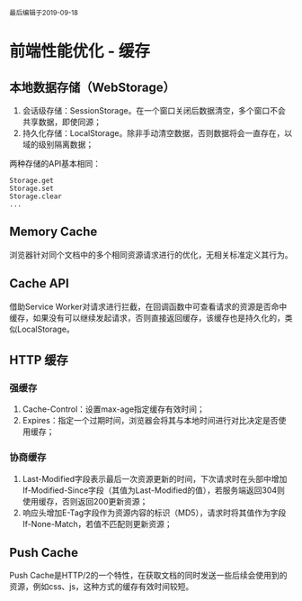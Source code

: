 <small>最后编辑于2019-09-18</small>

# 前端性能优化 - 缓存

## 本地数据存储（WebStorage）
1. 会话级存储：SessionStorage。在一个窗口关闭后数据清空，多个窗口不会共享数据，即使同源；
2. 持久化存储：LocalStorage。除非手动清空数据，否则数据将会一直存在，以域的级别隔离数据；

两种存储的API基本相同：
```
Storage.get
Storage.set
Storage.clear
...
```
## Memory Cache
浏览器针对同个文档中的多个相同资源请求进行的优化，无相关标准定义其行为。
## Cache API
借助Service Worker对请求进行拦截，在回调函数中可查看请求的资源是否命中缓存，如果没有可以继续发起请求，否则直接返回缓存，该缓存也是持久化的，类似LocalStorage。
## HTTP 缓存
### 强缓存
1. Cache-Control：设置max-age指定缓存有效时间；
2. Expires：指定一个过期时间，浏览器会将其与本地时间进行对比决定是否使用缓存；
### 协商缓存
1. Last-Modified字段表示最后一次资源更新的时间，下次请求时在头部中增加If-Modified-Since字段（其值为Last-Modified的值），若服务端返回304则使用缓存，否则返回200更新资源；
2. 响应头增加E-Tag字段作为资源内容的标识（MD5），请求时将其值作为字段If-None-Match，若值不匹配则更新资源；
## Push Cache
Push Cache是HTTP/2的一个特性，在获取文档的同时发送一些后续会使用到的资源，例如css、js，这种方式的缓存有效时间较短。